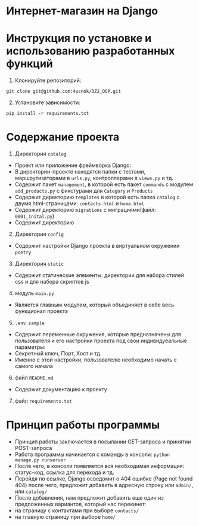 # Интернет-магазин на Django

# Инструкция по установке и использованию разработанных функций
1. Клонируйте репозиторий:
```
git clone git@github.com:4usnok/DZ2_OOP.git
```
2. Установите зависимости:
```
pip install -r requirements.txt
```
# Содержание проекта
1. Директория `catalog`
* Проект или приложение фреймворка Django:
* В директории-проекте находятся папки с тестами, маршрутизаторами в `urls.py`, контроллерами в `views.py` и тд.
* Cодержит пакет `management`, в которой есть пакет `commands` с модулем `add_products.py` с фикстурами для `Category` и `Products`
* Содержит директорию `templates` в которой есть папка `catalog` с двумя html-страницами: `contacts.html` и `home.html`
* Содержит директорию `migrations` с миграциями(файл: `0001_inital.py`)
* Содержит директорию 
2. Директория `config`
* Содержит настройки Django проекта в виртуальном окружении `poetry`
3. Директория `static`
* Содержит статические элементы: директории для набора стилей css и для набора скриптов js
4. модуль `main.py`
* Является главным модулем, который объединяет в себе весь функционал проекта
5. `.env.sample`
* Содержит переменные окружения, которые предназначены для пользователя и его настройки проекта под свои индивидуеальные параметры:
* Секретный ключ, Порт, Хост и тд.
* Именно с этой настройки, пользователю необходимо начать с самого начала
6. файл `README.md`
* Содержит документацию к проекту
7. файл `requirements.txt`

# Принцип работы программы
* Принцип работы заключается в посылании GET-запроса и принятии POST-запроса
* Работа программы начинается с команды в консоли: `python manage.py runserver`
* После чего, в консоли появляется вся необходимая информация: статус-код, ссылка для перехода и тд.
* Перейдя по ссылке, Django осведомит о 404 ошибке (Page not found 404) после чего, предложит добавить в адресную строку или `admin/`, или `catalog/`
* После добавления, нам предложит добавить еще один из предложенных вариантов, который нас перекинет: 
* на страницу с контактами при выборе `contacts/`
* на главную страницу при выборе `home/`